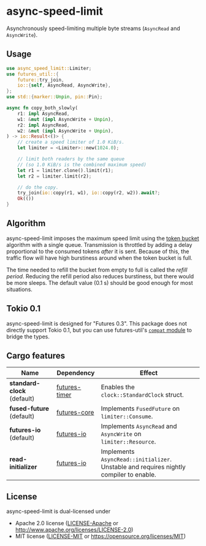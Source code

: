 async-speed-limit
=================

Asynchronously speed-limiting multiple byte streams (`AsyncRead` and `AsyncWrite`).

## Usage

```rust
use async_speed_limit::Limiter;
use futures_util::{
    future::try_join,
    io::{self, AsyncRead, AsyncWrite},
};
use std::{marker::Unpin, pin::Pin};

async fn copy_both_slowly(
    r1: impl AsyncRead,
    w1: &mut (impl AsyncWrite + Unpin),
    r2: impl AsyncRead,
    w2: &mut (impl AsyncWrite + Unpin),
) -> io::Result<()> {
    // create a speed limiter of 1.0 KiB/s.
    let limiter = <Limiter>::new(1024.0);

    // limit both readers by the same queue
    // (so 1.0 KiB/s is the combined maximum speed)
    let r1 = limiter.clone().limit(r1);
    let r2 = limiter.limit(r2);

    // do the copy.
    try_join(io::copy(r1, w1), io::copy(r2, w2)).await?;
    Ok(())
}
```

## Algorithm

async-speed-limit imposes the maximum speed limit using the [token bucket]
algorithm with a single queue. Transmission is throttled by adding a delay
proportional to the consumed tokens *after* it is sent. Because of this, the
traffic flow will have high burstiness around when the token bucket is full.

The time needed to refill the bucket from empty to full is called the
*refill period*. Reducing the refill period also reduces burstiness, but there
would be more sleeps. The default value (0.1 s) should be good enough for most
situations.

[token bucket]: https://en.wikipedia.org/wiki/Token_bucket

## Tokio 0.1

async-speed-limit is designed for "Futures 0.3". This package does not directly
support Tokio 0.1, but you can use futures-util's [`compat` module] to bridge
the types.

[futures-timer]: https://crates.io/crates/futures-timer
[`compat` module]: https://docs.rs/futures-util/0.3/futures_util/compat/index.html

## Cargo features

| Name                         | Dependency      | Effect                                                                                    |
|------------------------------|-----------------|-------------------------------------------------------------------------------------------|
| **standard-clock** (default) | [futures-timer] | Enables the `clock::StandardClock` struct.                                                |
| **fused-future** (default)   | [futures-core]  | Implements `FusedFuture` on `limiter::Consume`.                                           |
| **futures-io** (default)     | [futures-io]    | Implements `AsyncRead` and `AsyncWrite` on `limiter::Resource`.                           |
| **read-initializer**         | [futures-io]    | Implements `AsyncRead::initializer`.<br>Unstable and requires nightly compiler to enable. |

[futures-core]: https://crates.io/crates/futures-core
[futures-io]: https://crates.io/crates/futures-io

## License

async-speed-limit is dual-licensed under

* Apache 2.0 license ([LICENSE-Apache](./LICENSE-Apache) or <http://www.apache.org/licenses/LICENSE-2.0>)
* MIT license ([LICENSE-MIT](./LICENSE-MIT) or <https://opensource.org/licenses/MIT>)
